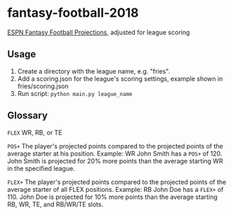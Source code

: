 # fantasy-football-2018
[ESPN Fantasy Football Projections](http://games.espn.com/ffl/tools/projections?&startIndex=40), adjusted for league scoring

## Usage
1. Create a directory with the league name, e.g. "fries".
2. Add a scoring.json for the league's scoring settings, example shown in fries/scoring.json
3. Run script:
`python main.py league_name`

## Glossary
`FLEX` WR, RB, or TE

`POS+` The player's projected points compared to the projected points of the average starter at his position. 
Example:
  WR John Smith has a `POS+` of 120. John Smith is projected for 20% more points than the average starting WR in the specified league.
 
 `FLEX+` The player's projected points compared to the projected points of the average starter of all FLEX positions.
 Example:
  RB John Doe has a `FLEX+` of 110. John Doe is projected for 10% more points than the average starting RB, WR, TE, and RB/WR/TE slots.

